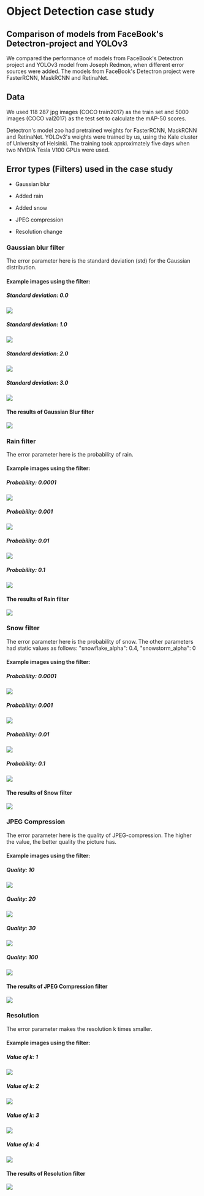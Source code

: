 # Object Detection case study

## Comparison of models from FaceBook's Detectron-project and YOLOv3

We compared the performance of models from FaceBook's Detectron project and YOLOv3 model from Joseph Redmon, when different error sources were added. The models from FaceBook's Detectron project were FasterRCNN, MaskRCNN and RetinaNet.

## Data

We used 118 287 jpg images (COCO train2017) as the train set and 5000 images (COCO val2017) as the test set to calculate the mAP-50 scores.

Detectron's model zoo had pretrained weights for FasterRCNN, MaskRCNN and RetinaNet. YOLOv3's weights were trained by us, using the Kale cluster of University of Helsinki. The training took approximately five days when two NVIDIA Tesla V100 GPUs were used. 

## Error types (Filters) used in the case study

* Gaussian blur

* Added rain

* Added snow

* JPEG compression

* Resolution change

### Gaussian blur filter

The error parameter here is the standard deviation (std) for the Gaussian distribution.

#### Example images using the filter:

##### Standard deviation: 0.0

![](Blur_Gaussian/20190729-150653-727543.jpg)

##### Standard deviation: 1.0

![](Blur_Gaussian/20190729-150700-771777.jpg)

##### Standard deviation: 2.0

![](Blur_Gaussian/20190729-150707-503684.jpg)

##### Standard deviation: 3.0

![](Blur_Gaussian/20190729-150714-401435.jpg)

#### The results of Gaussian Blur filter

![](../../../results/object_detection/gaussian_blur_filter/20190807-230431-155708.png)

### Rain filter

The error parameter here is the probability of rain.

#### Example images using the filter:

##### Probability: 0.0001

![](Rain/20190729-151307-080828.jpg)

##### Probability: 0.001

![](Rain/20190729-151314-483299.jpg)

##### Probability: 0.01

![](Rain/20190729-151323-269028.jpg)

##### Probability: 0.1

![](Rain/20190729-151330-649152.jpg)

#### The results of Rain filter 

![](../../../results/object_detection/rain_filter/20190806-173029-848262.png)

### Snow filter

The error parameter here is the probability of snow. The other parameters had static values as follows: 
"snowflake_alpha": 0.4, "snowstorm_alpha": 0

#### Example images using the filter:

##### Probability: 0.0001

![](Snow/20190729-151434-149765.jpg)

##### Probability: 0.001

![](Snow/20190729-151443-736282.jpg)

##### Probability: 0.01

![](Snow/20190729-151452-361038.jpg)

##### Probability: 0.1

![](Snow/20190729-151507-952953.jpg)

#### The results of Snow filter

![](../../../results/object_detection/snow_filter/20190807-035949-375428.png)

### JPEG Compression

The error parameter here is the quality of JPEG-compression. The higher the value, the better quality the picture has.

#### Example images using the filter:

##### Quality: 10

![](JPEG_Compression/20190729-150821-361183.jpg)

##### Quality: 20

![](JPEG_Compression/20190729-150831-366993.jpg)

##### Quality: 30

![](JPEG_Compression/20190729-150839-587541.jpg)

##### Quality: 100

![](JPEG_Compression/20190729-150847-940301.jpg)

#### The results of JPEG Compression filter

![](../../../results/object_detection/jpeg_compression/20190806-035613-845958.png)

### Resolution

The error parameter makes the resolution k times smaller.

#### Example images using the filter:

##### Value of k: 1

![](Resolution/20190729-151611-205148.jpg)

##### Value of k: 2

![](Resolution/20190729-151621-167993.jpg)

##### Value of k: 3

![](Resolution/20190729-151630-067637.jpg)

##### Value of k: 4

![](Resolution/20190729-151639-036737.jpg)

#### The results of Resolution filter

![](../../../results/object_detection/reduced_resolution/20190808-032055-393558.png)
